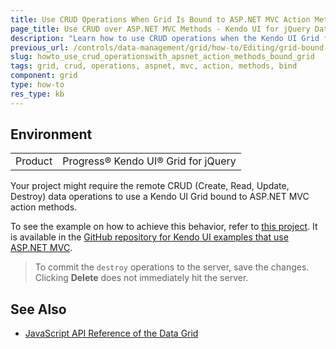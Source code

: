 ```yaml
---
title: Use CRUD Operations When Grid Is Bound to ASP.NET MVC Action Methods
page_title: Use CRUD over ASP.NET MVC Methods - Kendo UI for jQuery Data Grid
description: "Learn how to use CRUD operations when the Kendo UI Grid for jQuery is bound to ASP.NET MVC action methods."
previous_url: /controls/data-management/grid/how-to/Editing/grid-bound-to-asp-net-mvc-action-methods---crud-operations
slug: howto_use_crud_operationswith_apsnet_action_methods_bound_grid
tags: grid, crud, operations, aspnet, mvc, action, methods, bind
component: grid
type: how-to
res_type: kb
---
```


## Environment

<table>
 <tr>
  <td>Product</td>
  <td>Progress® Kendo UI® Grid for jQuery</td>
 </tr>
</table>

Your project might require the remote CRUD (Create, Read, Update, Destroy) data operations to use a Kendo UI Grid bound to ASP.NET MVC action methods.

To see the example on how to achieve this behavior, refer to [this project](https://github.com/telerik/kendo-examples-asp-net-mvc/tree/master/grid-crud). It is available in the [GitHub repository for Kendo UI examples that use ASP.NET MVC](https://github.com/telerik/kendo-examples-asp-net-mvc).

> To commit the `destroy` operations to the server, save the changes. Clicking **Delete** does not immediately hit the server.

## See Also

* [JavaScript API Reference of the Data Grid](/api/javascript/ui/grid)
